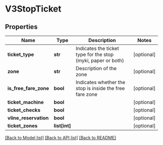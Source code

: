 # V3StopTicket

## Properties
Name | Type | Description | Notes
------------ | ------------- | ------------- | -------------
**ticket_type** | **str** | Indicates the ticket type for the stop (myki, paper or both) | [optional] 
**zone** | **str** | Description of the zone | [optional] 
**is_free_fare_zone** | **bool** | Indicates whether the stop is inside the free fare zone | [optional] 
**ticket_machine** | **bool** |  | [optional] 
**ticket_checks** | **bool** |  | [optional] 
**vline_reservation** | **bool** |  | [optional] 
**ticket_zones** | **list[int]** |  | [optional] 

[[Back to Model list]](../README.md#documentation-for-models) [[Back to API list]](../README.md#documentation-for-api-endpoints) [[Back to README]](../README.md)


